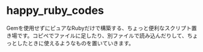 # happy_ruby_codes
Gemを使用せずにピュアなRubyだけで構築する、ちょっと便利なスクリプト置き場です。コピペでファイルに足したり、別ファイルで読み込んだりして、ちょっとしたときに使えるようなものを置いていきます。
